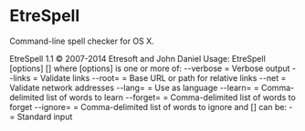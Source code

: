 EtreSpell
=========

Command-line spell checker for OS X.

EtreSpell 1.1 © 2007-2014 Etresoft and John Daniel
Usage: EtreSpell [options] [<files to check>]
  where [options] is one or more of:
    --verbose = Verbose output
    --links = Validate links
    --root=<URL or path> = Base URL or path for relative links
    --net = Validate network addresses
    --lang=<lang> = Use <lang> as language
    --learn=<words> = Comma-delimited list of words to learn
    --forget=<words> = Comma-delimited list of words to forget
    --ignore=<words> = Comma-delimited list of words to ignore
  and [<files to check>] can be:
    - = Standard input
